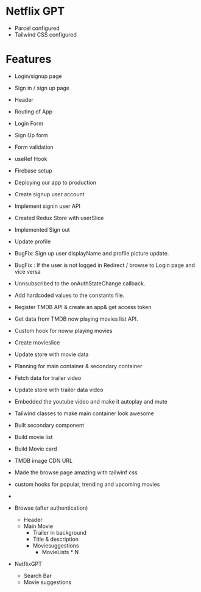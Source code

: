 # Netflix GPT

- Parcel configured
- Tailwind CSS configured

# Features

- Login/signup page
- Sign in / sign up page
- Header
- Routing of App
- Login Form
- Sign Up form
- Form validation
- useRef Hook
- Firebase setup
- Deploying our app to production
- Create signup user account
- Implement signin user API
- Created Redux Store with userSlice
- Implemented Sign out
- Update profile
- BugFix: Sign up user displayName and profile picture update.
- BugFix : If the user is not logged in Redirect / browse to Login page and vice versa
- Unnsubscribed to the onAuthStateChange callback.
- Add hardcoded values to the constants file.
- Register TMDB API & create an app& get access token
- Get data from TMDB now playing movies list API.
- Custom hook for noww playing movies
- Create movieslice
- Update store with movie data
- Planning for main container & secondary container
- Fetch data for trailer video
- Update store with trailer data video
- Embedded the youtube video and make it autoplay and mute
- Tailwind classes to make main container look awesome
- Built secondary component
- Build movie list
- Build Movie card
- TMDB image CDN URL
- Made the browse page amazing with tailwinf css
- custom hooks for popular, trending and upcoming movies
-

- Browse (after authentication)

  - Header
  - Main Movie
    - Trailer in background
    - Title & description
    - Moviesuggestions
      - MovieLists \* N

- NetflixGPT
  - Search Bar
  - Movie suggestions
